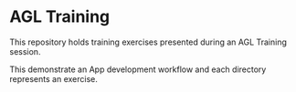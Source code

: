 # AGL Training

This repository holds training exercises presented during an AGL Training
session.

This demonstrate an App development workflow and each directory represents an
exercise.
